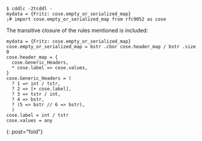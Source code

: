 ~~~
$ cddlc -2tcddl -
mydata = {Fritz: cose.empty_or_serialized_map}
;# import cose.empty_or_serialized_map from rfc9052 as cose

~~~


The transitive closure of the rules mentioned is included:

~~~ cddl
mydata = {Fritz: cose.empty_or_serialized_map}
cose.empty_or_serialized_map = bstr .cbor cose.header_map / bstr .size 0
cose.header_map = {
  cose.Generic_Headers,
  * cose.label => cose.values,
}
cose.Generic_Headers = (
  ? 1 => int / tstr,
  ? 2 => [+ cose.label],
  ? 3 => tstr / int,
  ? 4 => bstr,
  ? (5 => bstr // 6 => bstr),
  )
cose.label = int / tstr
cose.values = any

~~~
{: post="fold"}
